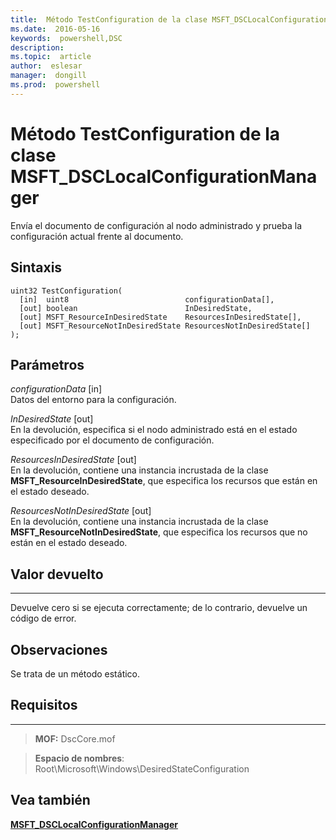 ```yaml
---
title:  Método TestConfiguration de la clase MSFT_DSCLocalConfigurationManager
ms.date:  2016-05-16
keywords:  powershell,DSC
description:  
ms.topic:  article
author:  eslesar
manager:  dongill
ms.prod:  powershell
---
```



# Método TestConfiguration de la clase MSFT_DSCLocalConfigurationManager

Envía el documento de configuración al nodo administrado y prueba la configuración actual frente al documento.

Sintaxis
------

```mof
uint32 TestConfiguration(
  [in]  uint8                          configurationData[],
  [out] boolean                        InDesiredState,
  [out] MSFT_ResourceInDesiredState    ResourcesInDesiredState[],
  [out] MSFT_ResourceNotInDesiredState ResourcesNotInDesiredState[]
);
```

Parámetros
----------

*configurationData* \[in\]  
Datos del entorno para la configuración.

*InDesiredState* \[out\]  
En la devolución, especifica si el nodo administrado está en el estado especificado por el documento de configuración.

*ResourcesInDesiredState* \[out\]  
En la devolución, contiene una instancia incrustada de la clase **MSFT_ResourceInDesiredState**, que especifica los recursos que están en el estado deseado.

*ResourcesNotInDesiredState* \[out\]  
En la devolución, contiene una instancia incrustada de la clase **MSFT_ResourceNotInDesiredState**, que especifica los recursos que no están en el estado deseado.

## Valor devuelto
------------

Devuelve cero si se ejecuta correctamente; de lo contrario, devuelve un código de error.

## Observaciones

Se trata de un método estático.

## Requisitos
------------
>**MOF:** DscCore.mof

>**Espacio de nombres**: Root\Microsoft\Windows\DesiredStateConfiguration


## Vea también


[**MSFT_DSCLocalConfigurationManager**](msft-dsclocalconfigurationmanager.md)


 

 





<!--HONumber=May16_HO3-->


